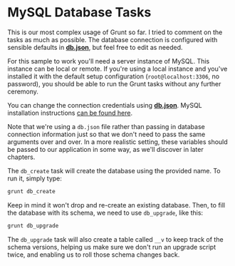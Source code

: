 # MySQL Database Tasks

This is our most complex usage of Grunt so far. I tried to comment on the tasks as much as possible. The database connection is configured with sensible defaults in [**db.json**](db.json "Database JSON configuration"), but feel free to edit as needed.

For this sample to work you'll need a server instance of MySQL. This instance can be local or remote. If you're using a local instance and you've installed it with the default setup configuration (`root@localhost:3306`, no password), you should be able to run the Grunt tasks without any further ceremony.

You can change the connection credentials using [**db.json**](db.json "Database JSON configuration"). MySQL installation instructions [can be found here](http://dev.mysql.com/doc/refman/5.1/en/installing.html "Installing and Upgrading MySQL").

Note that we're using a `db.json` file rather than passing in database connection information just so that we don't need to pass the same arguments over and over. In a more realistic setting, these variables should be passed to our application in some way, as we'll discover in later chapters.

The `db_create` task will create the database using the provided name. To run it, simply type:

```bash
grunt db_create
```

Keep in mind it won't drop and re-create an existing database. Then, to fill the database with its schema, we need to use `db_upgrade`, like this:

```bash
grunt db_upgrade
```

The `db_upgrade` task will also create a table called `__v` to keep track of the schema versions, helping us make sure we don't run an upgrade script twice, and enabling us to roll those schema changes back.